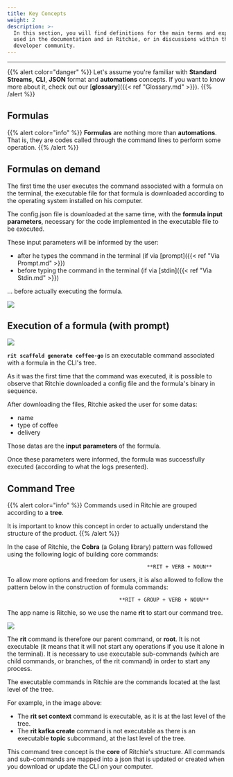 ```yaml
---
title: Key Concepts
weight: 2
description: >-
  In this section, you will find definitions for the main terms and expressions
  used in the documentation and in Ritchie, or in discussions within the
  developer community.
---
```


---

{{% alert color="danger" %}}
Let's assume you're familiar with **Standard Streams,** **CLI**, **JSON** format and **automations** concepts. If you want to know more about it, check out our [**glossary**]({{< ref "Glossary.md" >}}).
{{% /alert %}}

## Formulas

{{% alert color="info" %}}
**Formulas** are nothing more than **automations**. That is, they are codes called through the command lines to perform some operation.
{{% /alert %}}

## **Formulas on demand**

The first time the user executes the command associated with a formula on the terminal, the executable file for that formula is downloaded according to the operating system installed on his computer.

The config.json file is downloaded at the same time, with the **formula input parameters**, necessary for the code implemented in the executable file to be executed.

These input parameters will be informed by the user:

* after he types the command in the terminal \(if via [prompt]({{< ref "Via Prompt.md" >}})
* before typing the command in the terminal \(if via [stdin]({{< ref "Via Stdin.md" >}})

... before actually executing the formula.


![](/shared/fluxo-formulas.png)

## Execution of a formula \(with prompt\)

![](/shared/rit-scaffold-generate-coffee-go.gif)

**`rit scaffold generate coffee-go`** is an executable command associated with a formula in the CLI's tree.

As it was the first time that the command was executed, it is possible to observe that Ritchie downloaded a config file and the formula's binary in sequence.

After downloading the files, Ritchie asked the user for some datas:

* name
* type of coffee
* delivery

Those datas are the **input** **parameters** of the formula.

Once these parameters were informed, the formula was successfully executed \(according to what the logs presented\).

## Command Tree

{{% alert color="info" %}}
Commands used in Ritchie are grouped according to a **tree**.

It is important to know this concept in order to actually understand the structure of the product.
{{% /alert %}}

In the case of Ritchie, the **Cobra** \(a Golang library\) pattern was followed using the following logic of building core commands:

                                                 **RIT + VERB + NOUN**

To allow more options and freedom for users, it is also allowed to follow the pattern below in the construction of formula commands:

                                        **RIT + GROUP + VERB + NOUN**

The app name is Ritchie, so we use the name **rit** to start our command tree.

![](/shared/arvore-rit.png)

The **rit** command is therefore our parent command, or **root**. It is not executable \(it means that it will not start any operations if you use it alone in the terminal\). It is necessary to use executable sub-commands \(which are child commands, or branches, of the rit command\) in order to start any process.

The executable commands in Ritchie are the commands located at the last level of the tree.

For example, in the image above:

* The **rit set context** command is executable, as it is at the last level of the tree.
* The **rit kafka create** command is not executable as there is an executable **topic** subcommand, at the last level of the tree.

This command tree concept is the **core** of Ritchie's structure. All commands and sub-commands are mapped into a json that is updated or created when you download or update the CLI on your computer.
